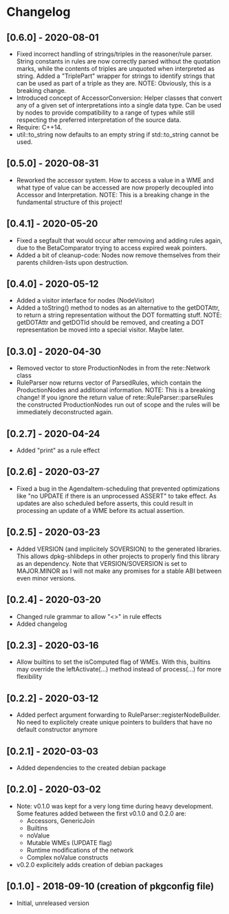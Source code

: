 # Changelog

## [0.6.0] - 2020-08-01

- Fixed incorrect handling of strings/triples in the reasoner/rule parser.
  String constants in rules are now correctly parsed without the quotation
  marks, while the contents of triples are unquoted when interpreted as string.
  Added a "TriplePart" wrapper for strings to identify strings that can be used
  as part of a triple as they are.
  NOTE: Obviously, this is a breaking change.
- Introduced concept of AccessorConversion: Helper classes that convert any of
  a given set of interpretations into a single data type. Can be used by nodes
  to provide compatibility to a range of types while still respecting the
  preferred interpretation of the source data.
- Require: C++14.
- util::to\_string now defaults to an empty string if std::to\_string cannot be
  used.

## [0.5.0] - 2020-08-31

- Reworked the accessor system. How to access a value in a WME and what type of
  value can be accessed are now properly decoupled into Accessor and
  Interpretation.
  NOTE: This is a breaking change in the fundamental structure of this project!


## [0.4.1] - 2020-05-20

- Fixed a segfault that would occur after removing and adding rules again,
  due to the BetaComparator trying to access expired weak pointers.
- Added a bit of cleanup-code: Nodes now remove themselves from their parents
  children-lists upon destruction.

## [0.4.0] - 2020-05-12

- Added a visitor interface for nodes (NodeVisitor)
- Added a toString() method to nodes as an alternative to the getDOTAttr,
  to return a string representation without the DOT formatting stuff.
  NOTE: getDOTAttr and getDOTId should be removed, and creating a DOT
        representation be moved into a special visitor. Maybe later.

## [0.3.0] - 2020-04-30

- Removed vector to store ProductionNodes in from the rete::Network class
- RuleParser now returns vector of ParsedRules, which contain the
  ProductionNodes and additional information.
  NOTE: This is a breaking change! If you ignore the return value of
        rete::RuleParser::parseRules the constructed ProductionNodes run out
        of scope and the rules will be immediately deconstructed again.

## [0.2.7] - 2020-04-24

- Added "print" as a rule effect

## [0.2.6] - 2020-03-27

- Fixed a bug in the AgendaItem-scheduling that prevented optimizations like
  "no UPDATE if there is an unprocessed ASSERT" to take effect. As updates are
  also scheduled before asserts, this could result in processing an update of
  a WME before its actual assertion.

## [0.2.5] - 2020-03-23

- Added VERSION (and implicitely SOVERSION) to the generated libraries. This
  allows dpkg-shlibdeps in other projects to properly find this library as an
  dependency. Note that VERSION/SOVERSION is set to MAJOR.MINOR as I will not
  make any promises for a stable ABI between even minor versions.

## [0.2.4] - 2020-03-20

- Changed rule grammar to allow "<>" in rule effects
- Added changelog

## [0.2.3] - 2020-03-16

- Allow builtins to set the isComputed flag of WMEs. With this, builtins may
  override the leftActivate(...) method instead of process(...) for more
  flexibility

## [0.2.2] - 2020-03-12

- Added perfect argument forwarding to RuleParser::registerNodeBuilder.
  No need to explicitely create unique pointers to builders that have no default
  constructor anymore

## [0.2.1] - 2020-03-03

- Added dependencies to the created debian package

## [0.2.0] - 2020-03-02

- Note: v0.1.0 was kept for a very long time during heavy development.
  Some features added between the first v0.1.0 and 0.2.0 are:
  - Accessors, GenericJoin
  - Builtins
  - noValue
  - Mutable WMEs (UPDATE flag)
  - Runtime modifications of the network
  - Complex noValue constructs
- v0.2.0 explicitely adds creation of debian packages

## [0.1.0] - 2018-09-10 (creation of pkgconfig file)

- Initial, unreleased version
